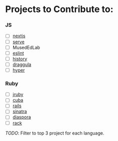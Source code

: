 # Projects to Contribute to:

### JS
- [ ] [nextjs](https://github.com/zeit/next.js)
- [ ] [serve](https://github.com/zeit/serve)
- [ ] MusedEdLab
- [ ] [eslint](https://github.com/eslint/eslint)
- [ ] [history](https://github.com/rackt/history)
- [ ] [draggula](https://github.com/bevacqua/dragula)
- [ ] [hyper](https://github.com/zeit/hyper)

### Ruby
- [ ] [jruby](https://github.com/jruby/jruby)
- [ ] [cuba](https://github.com/soveran/cuba)
- [ ] [rails](https://github.com/rails/rails)
- [ ] [sinatra](https://github.com/sinatra/sinatra)
- [ ] [diaspora](diaspora/diaspora)
- [ ] [rack](rack/rack)

*TODO*: Filter to top 3 project for each language.
